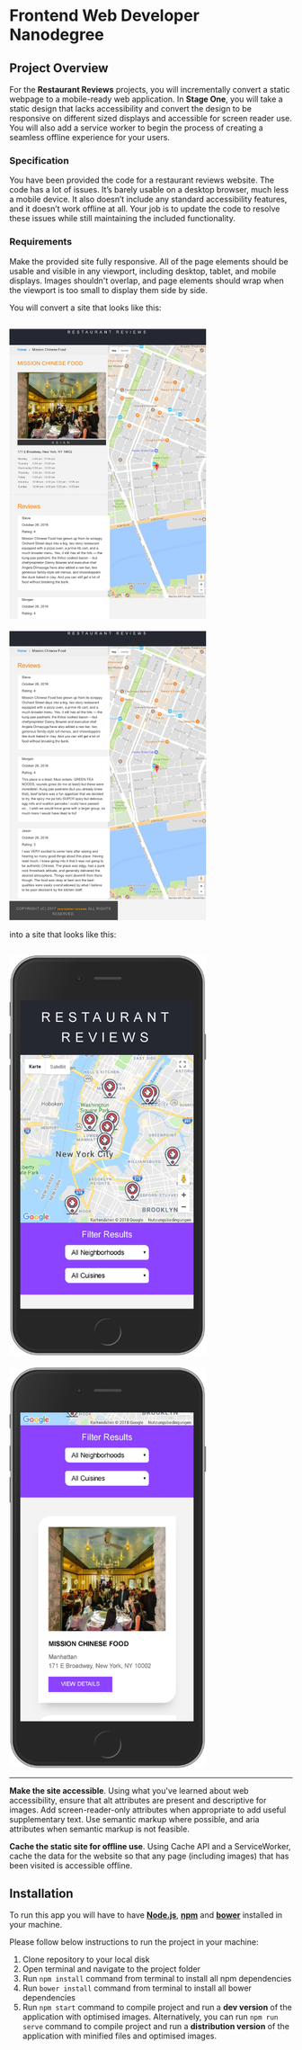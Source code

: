 # Frontend Web Developer Nanodegree

## Project Overview

For the **Restaurant Reviews** projects, you will incrementally convert a static webpage to a mobile-ready web application. In **Stage One**, you will take a static design that lacks accessibility and convert the design to be responsive on different sized displays and accessible for screen reader use. You will also add a service worker to begin the process of creating a seamless offline experience for your users.

### Specification

You have been provided the code for a restaurant reviews website. The code has a lot of issues. It’s barely usable on a desktop browser, much less a mobile device. It also doesn’t include any standard accessibility features, and it doesn’t work offline at all. Your job is to update the code to resolve these issues while still maintaining the included functionality.

### Requirements

Make the provided site fully responsive. All of the page elements should be usable and visible in any viewport, including desktop, tablet, and mobile displays. Images shouldn't overlap, and page elements should wrap when the viewport is too small to display them side by side.

You will convert a site that looks like this:

## <img src="./screenshots/starter-mobile-page-1.png" alt="initial Image app 1" width="350">

<img src="./screenshots/starter-mobile-page-2.png" alt="initial Image app 2" width="350">

into a site that looks like this:

## <img src="./screenshots/finished-mobile-page-1.png" alt="final Image app 1" width="350">

<img src="./screenshots/finished-mobile-page-2.png" alt="final Image app 2" width="350">

---

**Make the site accessible**. Using what you've learned about web accessibility, ensure that alt attributes are present and descriptive for images. Add screen-reader-only attributes when appropriate to add useful supplementary text. Use semantic markup where possible, and aria attributes when semantic markup is not feasible.

**Cache the static site for offline use**. Using Cache API and a ServiceWorker, cache the data for the website so that any page (including images) that has been visited is accessible offline.

## Installation

To run this app you will have to have [**Node.js**](https://nodejs.org/en/), [**npm**](https://www.npmjs.com/get-npm) and [**bower**](https://bower.io/) installed in your machine.

Please follow below instructions to run the project in your machine:

1. Clone repository to your local disk
2. Open terminal and navigate to the project folder
3. Run `npm install` command from terminal to install all npm dependencies
4. Run `bower install` command from terminal to install all bower dependencies
5. Run `npm start` command to compile project and run a **dev version** of the application with optimised images. Alternatively, you can run `npm run serve` command to compile project and run a **distribution version** of the application with minified files and optimised images.
